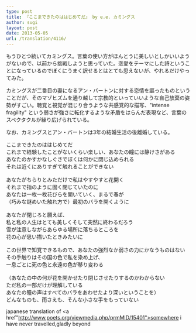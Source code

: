 ```yaml
---
type: post
title: 『ここまできたのははじめてだ』 by e.e. カミングス
author: sugi
layout: post
date: 2013-05-05
url: /translation/4116/
---
```

もうひとつ続いてカミングス。言葉の使い方がほんとうに美しいとしかいいようがないので、以前から挑戦しようと思っていた。恋愛をテーマにした詩ということになっているのでぼくにうまく訳せるとはとても思えないが、やれるだけやってみた。

カミングスが二番目の妻になるアン・バートンに対する恋情を謳ったものということだが、そのマゾヒズムを通り越して宗教的といっていいような自己放棄の姿勢がすごい。聴覚と視覚が混じり合うような共感覚的な描写、"intense fragility" という弱さが強さに転化するような矛盾をはらんだ表現など、言葉のスペクタクルが繰り広げられている。

なお、カミングスとアン・バートンは3年の結婚生活の後離婚している。

<pre>ここまできたのははじめてだ
これまで経験したことがないくらい楽しい、あなたの瞳には静けさがある
あなたのかすかなしぐさでぼくは何かに閉じ込められる
それは近くにありすぎて触れることができない

あなたがちらりとみただけで私はやすやすと花開く
それまで指のように固く閉じていたのに
あなたは一枚一枚花びらを開いていく、まるで春が
（巧みな謎めいた触れ方で）最初のバラを開くように

あなたが閉じろと願えば、
私と私の人生はとても美しくそして突然に終わるだろう
雪が注意しながらあらゆる場所に落ちるところを
花の心が思い描いたときみたいに

この世界で知覚できるもので、あなたの強烈なか弱さの力にかなうものはない
その手触りはその国の色で私を染め上げ、
一息ごとに死の色と永遠の色が移り変わる

（あなたの中の何が花を開かせたり閉じさせたりするのかわからない
ただ私の一部だけが理解している
あなたの瞳の声はすべてのバラをあわせたより深いということを）
どんなものも、雨さえも、そんな小さな手をもっていない
</pre>

japanese translation of <a href"http://www.poets.org/viewmedia.php/prmMID/15401">somewhere i have never travelled,gladly beyond</a>

